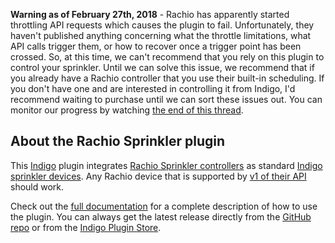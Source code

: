 **Warning as of February 27th, 2018**  - Rachio has apparently started throttling API requests which causes the plugin to fail. Unfortunately, they haven't published anything concerning what the throttle limitations, what API calls trigger them, or how to recover once a trigger point has been crossed. So, at this time, we can't recommend that you rely on this plugin to control your sprinkler. Until we can solve this issue, we recommend that if you already have a Rachio controller that you use their built-in scheduling. If you don't have one and are interested in controlling it from Indigo, I'd recommend waiting to purchase until we can sort these issues out. You can monitor our progress by watching [the end of this thread](http://forums.indigodomo.com/viewtopic.php?p=155627#p155627).

## About the Rachio Sprinkler plugin

This [Indigo](http://www.indigodomo.com/) plugin integrates [Rachio Sprinkler controllers](http://rachio.com) as standard [Indigo sprinkler devices](http://www.indigodomo.com/docs/overview#sprinkler_controls). Any Rachio device that is supported by [v1 of their API](https://rachio.readme.io/v1.0/docs) should work.

Check out the [full documentation](https://github.com/IndigoDomotics/rachio-indigo/wiki) for a complete description of how to use the plugin. You can always get the latest release directly from the [GitHub repo](https://github.com/IndigoDomotics/rachio-indigo/releases) or from the [Indigo Plugin Store](http://www.indigodomo.com/pluginstore/).
